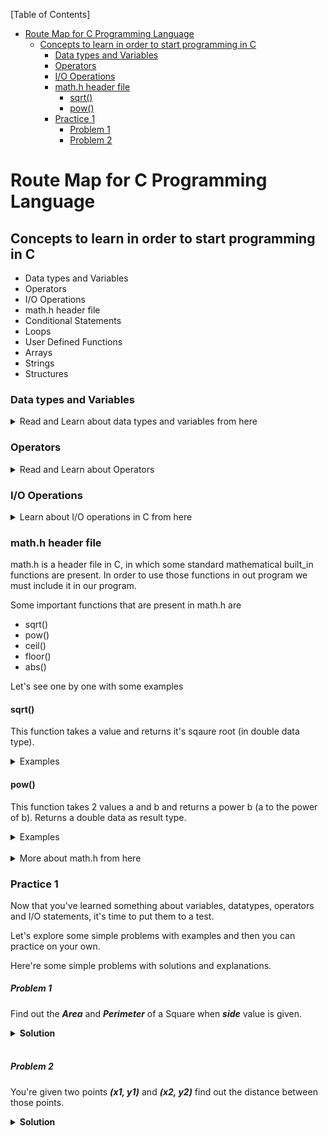 [Table of Contents]
- [Route Map for C Programming Language](#route-map-for-c-programming-language)
  - [Concepts to learn in order to start programming in C](#concepts-to-learn-in-order-to-start-programming-in-c)
    - [Data types and Variables](#data-types-and-variables)
    - [Operators](#operators)
    - [I/O Operations](#io-operations)
    - [math.h header file](#mathh-header-file)
      - [sqrt()](#sqrt)
      - [pow()](#pow)
    - [Practice 1](#practice-1)
        - [Problem 1](#problem-1)
        - [Problem 2](#problem-2)


# Route Map for C Programming Language
## Concepts to learn in order to start programming in C
- Data types and Variables
- Operators
- I/O Operations
- math.h header file
- Conditional Statements
- Loops
- User Defined Functions
- Arrays
- Strings
- Structures

### Data types and Variables

<details>
  <summary> Read and Learn about data types and variables from here </summary>
  
  [CodeminD](http://bit.ly/3CgD096)
  [Other](https://www.geeksforgeeks.org/data-types-in-c)
  [Other](https://www.geeksforgeeks.org/variables-in-c)

  
</details>

### Operators

<details>
  <summary> Read and Learn about Operators </summary>
  
  [CodeminD](http://bit.ly/3CgD096)
  [Other](https://www.geeksforgeeks.org/operators-in-c/)

  
</details>


### I/O Operations

<details>
  <summary> Learn about I/O operations in C from here </summary>
  
  [Click me](https://www.geeksforgeeks.org/operators-in-c/)

  
</details>


### math.h header file
math.h is a header file in C, in which some standard mathematical built_in functions are present. In order to use those functions in out program we must include it in our program.

Some important functions that are present in math.h are
- sqrt()
- pow()
- ceil()
- floor()
- abs()

Let's see one by one with some examples

#### sqrt()
This function takes a value and returns it's sqaure root (in double data type).
<details>
  <summary> Examples </summary>

**Example 1**
```c
#include <stdio.h>
#include <math.h>
int main() {
    int n = 144;
    int s = sqrt(n);
    printf("Square root of %d is %d", n, s);
}
```
The above exmaple will print 
***Square root of 144 is 12*** as output.

**Example 2**
```c
#include <stdio.h>
#include <math.h>
int main() {
    int n = 30;
    printf("%.2f", sqrt(n));
}
```
The above exmaple will print 
***5.48*** as output as it's the square root of 30, and we also adjusted the result to 2 decimal places after point.

</details>

#### pow()
This function takes 2 values a and b and returns a power b (a to the power of b). Returns a double data as result type.

<details>
  <summary> Examples </summary>

**Example 1**

```c
#include <stdio.h>
#include <math.h>
int main() {
    int a = 3;
    int b = 4;
    int p = pow(a, b);
    printf("%d power %d is %d", a, b, p);
}
```
The above exmaple will print 
***3 power 4 is 81*** as output.

**Example 2**
```c
#include <stdio.h>
#include <math.h>
int main() {
    int a = 16;
    float b = 0.5;
    printf("%.2f", pow(a, b));
}
```
The above exmaple will print 
***4.00*** as output as it's the square root of 16 (Notice that power 0.5 is nothing but square root), and we also adjusted the result to 2 decimal places after point.

</details>

<br>

<details>
  <summary> More about math.h from here </summary>
  
  [Click me](https://www.geeksforgeeks.org/operators-in-c/)

  
</details>


### Practice 1

Now that you've learned something about variables, datatypes, operators and I/O statements, it's time to put them to a test.

Let's explore some simple problems with examples and then you can practice on your own.

Here're some simple problems with solutions and explanations.

##### Problem 1
Find out the ***Area*** and ***Perimeter*** of a Square when ***side*** value is given.

<details>
  <summary> <b> Solution </b> </summary>
  
  ```c
  #include <stdio.h>
  int main() {
        // Variable declaration part
        int side, area, peri;

        // Reading side value from user using scanf()
        scanf("%d", &side);

        // calculating area and perimeter
        area = side * side;
        peri = 4 * side;

        // printing the result
        printf("Area is: %d\n", area);
        printf("Perimeter is: %d", peri);
  }
  ```

 **Explanation:**  
 - Here we've taken 3 variables 1 for input (side) 2 for outputs (area and peri).
 - Then we read the *side* value from the user using scanf(). Notice that this is the best practice to read the input from user so that we can work on them and produce the output accordingly.
 - After that, we just calculated the area and perimeter using appropriate formulas
 - And finally we printed the results to the output screen using printf() statement.

</details>

<br>

##### Problem 2
You're given two points ***(x1, y1)*** and ***(x2, y2)*** find out the distance between those points.

<details>
  <summary> <b> Solution </b> </summary>
  
  ```C
  #include <stdio.h>
  #include <math.h>
  int main() {
        // Variable declaration part
        int x1, y1, x2, y2;
        float distance;

        // Reading x1, y1, x2 and y2 values from user using scanf()
        scanf("%d%d%d%d", &x1, &y1, &x2, &y2);

        // calculating distance
        distance = sqrt(pow((x2 - x1), 2) + pow((y2 - y1), 2));

        // printing the result
        printf("%.2f", distance);
  }
  ```

 **Explanation:**  
 - Here we've taken 4 integer variables *x1, y1, x2, y2* and 1 floating point variable *distance*.
 - Then we read *x1, y1 and x2, y2* values from user using scanf()
 - The reason we took *distance* variable as of type float is we get the distance between 2 points in floating point values almost all times as the calculation includes a square root operation.
 - And as calculation part we applied the following formula $\sqrt{(x2 - x1)^2 + (y2 - y1)^2}$
 - To do this we took the help of **pow()** function to perform square operation on *(x2 - x1)* and on *(y2 - y1)* and the help of **sqrt()** function from ***math.h*** header file  to perform square root on the result.
 - And finally we printed the result (adjusted to 2 decimal places after point) to the output screen using printf() statement.

</details>